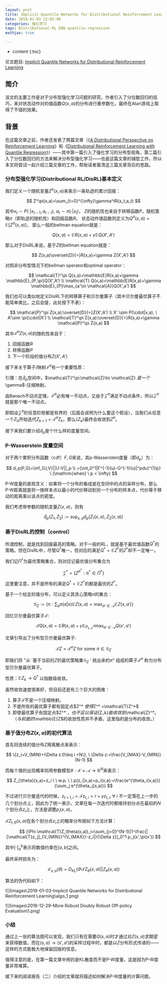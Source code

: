 ```yaml
---
layout: post
title: Implicit Quantile Networks for Distributional Reinforcement Learning 阅读笔记（一）
date: 2019-01-03 22:02:00
categories: 强化学习
tags: Distributional-RL DQN quantile-regression 
mathjax: true

---
```


* content
{:toc}

论文题目: [Implicit Quantile Networks for Distributional Reinforcement Learning](https://arxiv.org/abs/1806.06923)

## 简介

该文的主要工作是对于分布型强化学习问题的研究，作者引入了分位数回归的技巧，来对状态动作对的值函数$Q(x,a)$的分布进行重参数化，最终在Atari游戏上取得了不错的效果。






## 背景

在这篇文章之前，作者还发表了两篇文章（《[A Distributional Perspective on Reinforcement Learning](https://arxiv.org/abs/1707.06887)》和《[Distributional Reinforcement Learning with Quantile Regression](https://arxiv.org/abs/1710.10044)》）——其中第一篇引入了强化学习的分布型视角，第二篇引入了分位数回归的方法来解决分布型强化学习——也是这篇文章的铺垫工作，所以本文将尝试一起介绍三篇文章的工作，帮助读者厘清这三篇文章背后的思路。

### 分布型强化学习(Distributional RL/DisRL)基本定义

我们定义一个随机变量$Z^\pi(x,a)$来表示一条轨迹的累计回报：

$$
Z^\pi(x,a)=\sum_{t=0}^{\infty}\gamma^tR(x_t,a_t)
$$

其中$x_t \sim P(\cdot|x_{t-1},a_{t-1}), \ a_t \sim \pi(\cdot|x_t)$，
$Z$的随机性也来自于转移函数$P$，随机策略$\pi$（即轨迹的随机性）和回报函数$R$。
状态动作值函数则定义为$Q^\pi(x,a)=\mathbb{E}[Z^\pi(x,a)]$，
那么一般的bellman equation就是：

$$
Q(x,a)=\mathbb{E}R(x,a)+\gamma \mathbb{E}Q(X',A')
$$

那么对于DisRL来说，基于$Z$的bellman equation就是：

$$
Z(x,a)\overset{D}{=}R(x,a)+\gamma Z(X',A')
$$

对照非分布型情况下的bellman operator和optimal operator：

$$
\mathcal{T}^\pi Q(x,a)=\mathbb{E}R(x,a)+\gamma \mathbb{E}_{P,\pi}Q(X',A') \\
\mathcal{T} Q(x,a)=\mathbb{E}R(x,a)+\gamma \mathbb{E}_{P}\max_{a'\in \mathcal{A}}Q(X',a')
$$

我们也可以类似地定义DisRL下的转移算子和贝尔曼算子（其中贝尔曼最优算子不能简单类比，之后会提，此处按下不表）：

$$
\mathcal{P}^\pi Z(x,a):\overset{D}{=}Z(X',A') \\
X' \sim P(\cdot|x,a), \ A'\sim \pi(\cdot|X') \\
\mathcal{T}^\pi Z(x,a):\overset{D}{=}R(x,a)+\gamma \mathcal{P}^\pi Z(x,a)
$$

其中$\mathcal{T}^\pi Z(x,a)$的随机性来自于：
1. 回报函数$R$
2. 转移函数$P$
3. 下一个阶段的值分布$Z(X',A')$

接下来关于算子/映射$\mathcal{T}^\pi$有一个重要性质：

引理：在$\bar{d}_p$空间中，$\mathcal{T}^\pi:\mathcal{Z}\to \mathcal{Z} $是一个$\gamma$-压缩映射。

由Banach不动点定理，$\mathcal{T}^\pi$必有唯一不动点，又由于$\mathcal{Z}^\pi$满足不动点条件，所以$\mathcal{Z}^\pi$就是那个唯一不动点。

即假设$\mathcal{Z}^\pi$的任意阶矩都是有界的（后面会说明为什么要这个假设），当我们从任意一个$Z_0$开始迭代$Z_{k+1}=\mathcal{T}^\pi Z_k$，那么$\{Z_k\}$最终会收敛到$Z^\pi$。

接下来我们要介绍$\bar{d}_p$是个什么样的度量空间。

### P-Wasserstein 度量空间

对于两个累积分布函数（cdf）$F,G$来说，其p-Wasserstein度量（即$d_p$）为：

$$
d_p(F,G)=\inf_{U,V}||U-V||_p \\
=(\int_0^1|F^{-1}(u)-G^{-1}(u)|^pdu)^{1/p}  \ (\mathrm{when} \ p < \infty)
$$

P-W度量的直观含义：如果将一个分布的看成是在空间中的点的采样分布，那么P-W距离就是将一族样本点以最小的代价移动到另一个分布的样本点，代价等于移动的距离乘以该点的密度。

我们考虑带参数的随机变量$Z(x,a)$，则有

$$
\bar{d}_p(Z_1,Z_2):=\sup_{x,a}d_p(Z_1(x,a),Z_2(x,a))
$$

### 基于DisRL的控制（control）

所谓控制，就是找到回报最高的策略。对于一般的RL，就是基于最优值函数$Q^*$的策略。但在DisRL中，尽管$Q^*$唯一，但对应的满足$Q^* = \mathbb{E}Z^*$的$Z^*$却不一定唯一。

我们记$\Pi^*$为最优策略集合，则对应记最优值分布集合为

$$
\mathcal{Z}^*=\{Z^{\pi^*}:\pi^* \in \Pi^*\}
$$

这里要注意，并不是所有的满足$Q^* = \mathbb{E}Z^*$的都是最优的$Z^*$。

基于一个给定的值分布，可以定义其贪心策略$\pi$的集合：

$$
\mathcal{G}_Z:=\{\pi:\sum_a\pi(a|x)\mathbb{E}Z(x,a)=\max_{a'\in\mathcal{A}}\mathbb{E}Z(x,a')\}
$$

回忆贝尔曼最优算子$\mathcal{T}$:

$$
\mathcal{T}Q(x,a)=\mathbb{E}R(x,a)+\gamma\mathbb{E}_{P_{x,x'}^a}\max_{a'\in\mathcal{A}}Q(x',a')
$$

文章引导出了分布型贝尔曼最优算子:

$$
\mathcal{T}Z=\mathcal{T}^\pi Z \ \mathrm{for \ some } \ \pi \in \mathcal{G}_Z
$$

即我们将 "从 '基于当前的$Z$的最优策略集$\mathcal{G}_Z$ ' 挑出来的$\pi$" 组成的算子$\mathcal{T}^\pi$ 称为分布型贝尔曼最优算子。

性质：$\mathbb{E}Z_k \to Q^*$ 以指数级收敛。

虽然收敛速度很美好，但目前还是有三个巨大的困难：
1. 算子$\mathcal{T}$不是一个压缩映射。
2. 不是所有的最优算子都有固定点$Z^* $使得$Z^* =\mathcal{T}Z^*$
3. 即使最优算子有固定点$Z^* $，也不足以保证$\{Z_k\}$能收敛到$\mathcal{Z}^*$。（与前面的$\mathbb{E}Z$的收敛性质并不矛盾，这里指的是分布的收敛。）

### 基于值分布$Z(x,a)$的初代算法

首先将连续的值分布$Z$用离散点来表示：

$$
\{z_i=V_{MIN}+i\Delta z:0\leq i <N\}, \ \Delta z:=\frac{V_{MAX}-V_{MIN}}{N-1}
$$

而每个值的出现概率则用参数模型$\theta:\mathcal{X}\times \mathcal{A} \to \mathbb{R}^N$来表示：

$$
Z_{\theta}(x,a)=z_i \ \ w.p. \  \ p(z_i|x,a)=p_i(x,a):=\frac{e^{\theta_i(x,a)}}{\sum_j e^{\theta_j(x,a)}}
$$

不过进行贝尔曼迭代的时候，$z_{t+1,i}=\mathcal{T}z_{t,i}=r+\gamma z_{t,i}, \ \forall \ i$ 不一定落在上一步的几个划分点上，因此为了统一表示，文章在每一次迭代时都维持划分点在最初的$N$个划分点$z_i$上，方法是调整$p_i(x,a)$。 

$\mathcal{T}Z_{t,\theta}(x,a)$在各个划分点$z_i$上的概率分布按如下方法计算：

$$
(\Phi \mathcal{T}Z_\theta(x,a))_i=\sum_{j=0}^{N-1}[1-\frac{|[\mathcal{T}z_j]_{V_{MIN}}^{V_{MAX}}-z_i|}{\Delta z}]_0^1 p_j(x',\pi(x'))
$$

其中$[\cdot]_a^b$表示将数值约束在$[a,b]$之间。

最终采样损失为：

$$
\mathcal{L}_{x,a}(\theta)=D_{KL}(\Phi \mathcal{T}Z_\theta(x,a)||Z_\theta(x,a))
$$

算法的伪代码如下：

![](images\2019-01-03-Implicit Quantile Networks for Distributional Reinforcement Learning\algo_1.png)

![](images\2018-12-29-More Robust Doubly Robust Off-policy Evaluation\1.png)

### 小结

通过上一张的算法图可以发现，我们只有在需要$Q(s,a)$时才通过对$Z(s,a)$求期望来获得数值，而在$(s,a) \to (s',a')$的采样过程中时，都是以$Z$分布形式传递的——这样的方式能极大地保留回报的信息。

值得注意的是，在第一篇文章中用的是KL散度而不是P-W度量，这是因为P-W度量非常难算。

接下来的阅读报告（二）介绍的文章就将描述如何解决P-W度量的计算问题。

